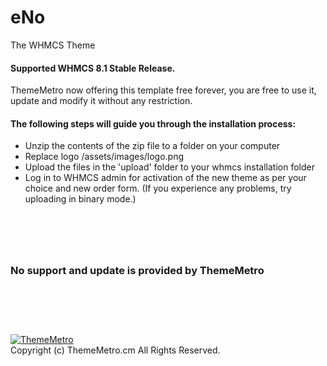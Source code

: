 # eNo
The WHMCS Theme
#### Supported WHMCS 8.1 Stable Release.

ThemeMetro now offering this template free forever, you are free to use it, update and modify it without any restriction.

#### The following steps will guide you through the installation process:

- Unzip the contents of the zip file to a folder on your computer
- Replace logo /assets/images/logo.png
- Upload the files in the 'upload' folder to your whmcs installation folder
- Log in to WHMCS admin for activation of the new theme as per your choice and new order form.
(If you experience any problems, try uploading in binary mode.)


# &nbsp;&nbsp;
### No support and update is provided by ThemeMetro
# &nbsp;&nbsp;
<p align="left"><a href="https://thememetro.com/"><img src="https://thememetro.com/images/logo.png" alt="ThemeMetro" /></a><br />
Copyright (c) ThemeMetro.cm All Rights Reserved.</p>

